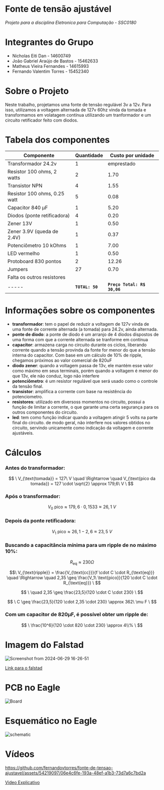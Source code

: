 # Fonte de tensão ajustável

*Projeto para a disciplina Eletronica para Computação - SSC0180*

# Integrantes do Grupo

- Nicholas Eiti Dan - 14600749
- João Gabriel Araújo de Bastos - 15462633
- Matheus Vieira Fernandes - 14615993
- Fernando Valentim Torres - 15452340

# Sobre o Projeto

Neste trabalho, projetamos uma fonte de tensão regulável 3v a 12v. Para isso, utilizamos a voltagem alternada de 127v 60hz vinda da tomada e transformamos em volatagem contínua utilizando um tranformador e um circuito retificador feito com diodos.

# Tabela dos componentes
| Componente               | Quantidade | Custo por unidade |
|--------------------------|------------|-------|
|Transformador 24.2v        |1          |emprestado|
| Resistor 100 ohms, 2 watts|  2        |  1.70 |
| Transistor NPN            | 4         |  1.55 |
| Resistor 100 ohms, 0.25 watt | 5      |  0.08 |
| Capacitor 840 µF         | 1          |  5.20 |
| Diodos (ponte retificadora) | 4       |  0.20 |
| Zener 13V                | 1          |  0.50 |
| Zener 3.9V (queda de 2.4V) | 1        |  0.37 |
| Potenciômetro 10 kOhms   | 1          |  7.00 |
| LED vermelho             | 1          |  0.50 |
| Protoboard 830 pontos    | 2          | 12.26 |
| Jumpers                  | 27         |  0.70 |
|Falta os outros resistores|||
|----- | **`TOTAL: 50`** | **`Preço Total: R$ 30,06`** |

# Informações sobre os componentes
- **transformador**: tem o papel de reduzir a voltagem de 127v vinda de uma fonte de corrente alternada (a tomada) para 24.2v, ainda alternada.
- **ponte de diodo**: a ponte de diodo é um arranjo de 4 diodos dispostos de uma forma com que a corrente alternada se tranforme em contínua
- **capacitor**: armazena carga no circuito durante os ciclos, liberando corrente quando a tensão provinda da fonte for menor do que a tensão interna do capacitor. Com base em um cálculo de 10% de ripple, chegamos próximos ao valor comercial de 820uF
- **diodo zener**: quando a voltagem passa de 13v, ele mantém esse valor como máximo em seus terminais, porém quando a voltagem é menor do que 13v, ele não conduz, logo não interfere
- **potenciômetro**: é um resistor regulável que será usado como o controle da tensão final.
- **transistor**: amplifica a corrente com base na resistência do potenciometro.
- **resistores**: utilizado em diversoss momentos no circuito, possui a função de limitar a corrente, o que garante uma certa segurança para os outros componentes do circuito.
- **led**: tem como função indicar quando a voltagem atingir 5 volts na parte final do circuito. de modo geral, não interfere nos valores obtidos no circuito, servindo unicamente como indicação da voltagem e corrente ajustáveis.

# Cálculos

### Antes do transformador:

$$ \ V_{\text{tomada}} = 127\ V \quad \Rightarrow \quad V_{\text{pico da tomada}} = 127 \cdot \sqrt{2} \approx 179,6\ V \ $$

### Após o transformador:

$$ \ V_0\ \text{pico} \approx 179,6 \cdot 0,1533 \approx 26,1\ V \ $$

### Depois da ponte retificadora:

$$ \ V_1\ \text{pico} \approx 26,1 - 2,6 \approx 23,5\ V \ $$

### Buscando a capacitância mínima para um ripple de no máximo 10%:

$$ \ R_{\text{eq}} \approx 230Ω \ $$

$$\ V_{\text{ripple}} = \frac{V_{\text{cc}}}{f \cdot C \cdot R_{\text{eq}}} \quad \Rightarrow \quad 2,35 \geq \frac{V_1\ \text{pico}}{120 \cdot C \cdot R_{\text{eq}}} \ $$

$$ \ \quad 2,35 \geq \frac{23,5}{120 \cdot C \cdot 230} \ $$

$$ \ C \geq \frac{23,5}{120 \cdot 2,35 \cdot 230} \approx 362\ \mu F \ $$

### Com um capacitor de 820µF, é possível obter um ripple de:

$$ \ \frac{10^6}{120 \cdot 820 \cdot 230} \approx 4\\% \ $$


# Imagem do Falstad

![Screenshot from 2024-06-29 16-26-51](https://github.com/fernandovtorres/fonte-de-tensao-ajustavel/assets/54219097/3d010d52-58a6-4602-856b-af1317ef7481)

[Link para o falstad](https://tinyurl.com/2gezskvp)

# PCB no Eagle

![Board](https://github.com/fernandovtorres/fonte-de-tensao-ajustavel/assets/54219097/28a7da90-fae2-4f18-99cf-1c8df9814398)
  
# Esquemático no Eagle

![schematic](https://github.com/fernandovtorres/fonte-de-tensao-ajustavel/assets/54219097/700c18d4-4089-4b3c-9f57-c2d5acd77638)

# Vídeos

https://github.com/fernandovtorres/fonte-de-tensao-ajustavel/assets/54219097/06e4c6fe-193a-48ef-a1b3-73d7a6c7bd2a

[Video Explicativo](https://youtu.be/Dz2hcll39sc)


